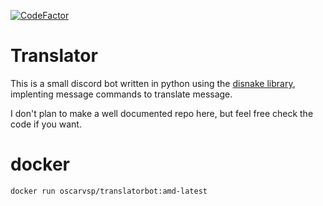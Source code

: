 [![CodeFactor](https://www.codefactor.io/repository/github/oscarvsp/translatorbot/badge)](https://www.codefactor.io/repository/github/oscarvsp/translatorbot)

# Translator

This is a small discord bot written in python using the [disnake library](https://github.com/DisnakeDev/disnake), implenting message commands to translate message.

I don't plan to make a well documented repo here, but feel free check the code if you want.

# docker

`docker run oscarvsp/translatorbot:amd-latest`
